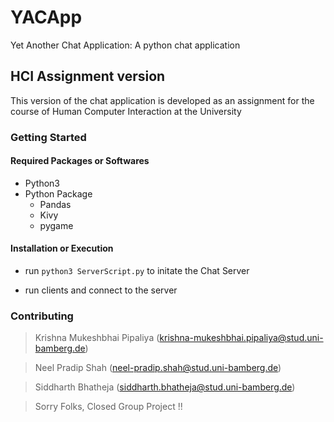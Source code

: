# YACApp
Yet Another Chat Application: A python chat application
## HCI Assignment version
This version of the chat application is developed as an assignment for the course of Human Computer Interaction at the University
### Getting Started
#### Required Packages or Softwares
- Python3
- Python Package
  - Pandas
  - Kivy
  - pygame

#### Installation or Execution
+ run  ``` python3 ServerScript.py ``` to initate the Chat Server

+  run clients and connect to the server

### Contributing
> Krishna Mukeshbhai Pipaliya (krishna-mukeshbhai.pipaliya@stud.uni-bamberg.de)

> Neel Pradip Shah (neel-pradip.shah@stud.uni-bamberg.de)

> Siddharth Bhatheja (siddharth.bhatheja@stud.uni-bamberg.de)

> Sorry Folks, Closed Group Project !!
